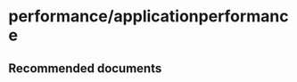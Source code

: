 <properties
	pageTitle="performance/applicationperformance"
	description="performance/applicationperformance"
	service="microsoft.servicefabric"
	resource="clusters"
	authors="chiragpa"
	displayOrder=""
	selfHelpType="generic"
	supportTopicIds="32608938"
	resourceTags=""
	productPesIds="15842"
	cloudEnvironments="public"
/>

# performance/applicationperformance

## **Recommended documents**
